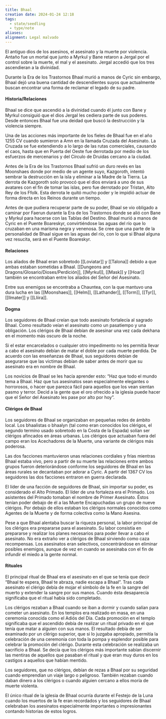 ```yaml
---
title: Bhaal
creation date: 2024-01-24 12:18
tags:
  - state/seedling
  - type/note
aliases: 
alignment: Legal malvado
---
```

El antiguo dios de los asesinos, el asesinato y la muerte por violencia. Antaño fue un mortal que junto a Myrkul y Bane retaron a Jergal por el control sobre la muerte, el mal y el asesinato. Jergal accedió que los tres ascendieran a la divinidad.

Durante la Era de los Trastornos Bhaal murió a manos de Cyric sin embargo, Bhaal dejó una buena cantidad de descendientes suyos que actualmente buscan encontrar una forma de reclamar el legado de su padre.

#### Historia/Relaciones

Bhaal se dice que ascendió a la divinidad cuando él junto con Bane y Myrkul consiguió que el dios Jergal les cediera parte de sus poderes. Desde entonces Bhaal fue una deidad que buscó la destrucción y la violencia siempre.

Una de las acciones más importante de los fieles de Bhaal fue en el año 1255 CV cuando sumieron a Amn en la llamada Cruzada del Asesinato. La Cruzada se fue extendiendo a lo largo de las rutas comerciales, causando el caos, hasta que en Puerta del Oeste fue derrotada por medio de los esfuerzos de mercenarios y del Círculo de Druidas cercano a la ciudad.

Antes de la Era de los Trastornos Bhaal sufrió un duro revés en las Moonshaes donde por medio de un agente suyo, Kazgoroth, intentó sembrar la destrucción en la isla y eliminar a la Madre de la Tierra. La derrota de Kazgoroth solo provocó que el dios enviará a uno de sus avatares con el fin de tomar las islas, pero fue derrotado por Tristan, Alto Rey de los Ffolk. Esta derrota le quitó mucho poder y le impidió actuar de forma directa en los Reinos durante un tiempo.

Antes de que pudiera recuperar parte de su poder, Bhaal se vio obligado a caminar por Faerun durante la Era de los Trastornos donde se alió con Bane y Myrkul para hacerse con las Tablas del Destino. Bhaal murió a manos de Cyric en el Puente Boareskyr, convirtiéndose las aguas del río que lo cruzaban en una marisma negra y venenosa. Se cree que una parte de la personalidad de Bhaal sigue en las aguas del río, con lo que si Bhaal alguna vez resucita, será en el Puente Boareskyr.
#### Relaciones

Los aliados de Bhaal eran sobretodo [[Loviatar]] y [[Talona]] debido a que ambas estaban sometidas a Bhaal. [[Dungeons and Dragons/Glosario/Dioses/Perdición]], [[Myrkul]], [[Mask]] y [[Hoar]] también se encontraban entre los aliados del Señor del Asesinato.

Entre sus enemigos se encontraba a Chauntea, con la que mantuvo una dura lucha en las [[Moonshaes]], [[Helm]], [[Lathander]], [[Torm]], [[Tyr]], [[Ilmater]] y [[Lliira]].

#### Dogma

Los seguidores de Bhaal creían que todo asesinato fortalecía al sagrado Bhaal. Como resultado veían el asesinato como un pasatiempo y una obligación. Los clérigos de Bhaal debían de asesinar una vez cada dekhana en el momento más oscuro de la noche.

Si el estar encarcelados o cualquier otro impedimento no les permitía llevar a cabo el asesinato debían de matar el doble por cada muerte perdida. De acuerdo con las enseñanzas de Bhaal, sus seguidores debían de asegurarse que las victimas debían de saber antes de morir que su asesinato era en nombre de Bhaal.

Los novicios de Bhaal se les hacía aprender esto: “Haz que todo el mundo tema a Bhaal. Haz que tus asesinatos sean especialmente elegantes o horrorosos, o hacer que parezca fácil para aquellos que los vean sientan pasmo y terror. Decid a la gente que el oro ofrecido a la iglesia puede hacer que el Señor del Asesinato les pase por alto por hoy”.
#### Clérigos de Bhaal

Los seguidores de Bhaal se organizaban en pequeñas redes de ámbito local. Los bhaalistas o bhaalyn (tal como eran conocidos los clérigos, el segundo termino usado sobretodo en la Costa de la Espada) solían ser clérigos afincados en áreas urbanas. Los clérigos que actuaban fuera del campo eran los Acechadores de la Muerte, una variante de clérigos más poderosa.

Las dos facciones mantuvieron unas relaciones cordiales y frías mientras Bhaal estaba vivo, pero a partir de su muerte las relaciones entre ambos grupos fueron deteriorándose conforme los seguidores de Bhaal en las áreas rurales se decantaban por adorar a Cyric. A partir del 1367 CV los seguidores las dos facciones entraron en guerra declarada.

El líder de una facción de seguidores de Bhaal, sin importar su poder, es considerado el Alto Primado. El líder de una fortaleza era el Primado. Los asistentes del Primado tomaban el nombre de Primer Asesinato. Éstos tenían poder debajo de él a las Muerte Encapuchadas un grupo de nueve clérigos. Por debajo de ellos estaban los clérigos normales conocidos como Agentes de la Muerte y de forma colectiva como la Mano Asesina.

Pese a que Bhaal alentaba buscar la riqueza personal, la labor principal de los clérigos era prepararse para el asesinato. Su labor consistía en prepararse y realizar los planes necesarios para poder llevar a cabo el asesinato. No era extraño ver a clérigos de Bhaal sirviendo como caza recompensas. Los asesinatos eran selectivos, concentrándose en eliminar posibles enemigos, aunque de vez en cuando se asesinaba con el fin de infundir el miedo a la gente normal.
#### Rituales

El principal ritual de Bhaal era el asesinato en el que se tenía que decir “Bhaal te espera, Bhaal te abraza, nadie escapa a Bhaal”. Tras cada asesinato el clérigo debía de mojar el símbolo de la fe en la sangre del muerto y extender la sangre por sus manos. Cuando ésta desaparecía significaba que el ritual había sido completado.

Los clérigos rezaban a Bhaal cuando se iban a dormir y cuando salían para cometer un asesinato. En los templos era realizado en masa, en una ceremonia conocida como el Adiós del Día. Cada promoción en el templo significaba que el ascendido debía de realizar un ritual privado en el que tenía que matar a alguien con sus manos. El resultado debía de ser examinado por un clérigo superior, que si lo juzgaba apropiado, permitía la celebración de una ceremonia con toda la pompa y esplendor posible para celebrar la promoción del clérigo. Durante esta celebración se realizaba un sacrificio a Bhaal. Se decía que los clérigos más importante sabían discernir las mentiras de aquellos que pasaban el ritual y que eran muy duros en los castigos a aquellos que habían mentido.

Los seguidores, que no clérigos, debían de rezas a Bhaal por su seguridad cuando emprendían un viaje largo o peligroso. También rezaban cuando daban dinero a los clérigos o cuando alguien cercano a ellos moría de muerte violenta.

El único ritual de la iglesia de Bhaal ocurría durante el Festejo de la Luna cuando los muertos de la fe eran recordados y los seguidores de Bhaal celebraban los asesinatos especialmente importantes o impresionantes contando historias de estos logros.